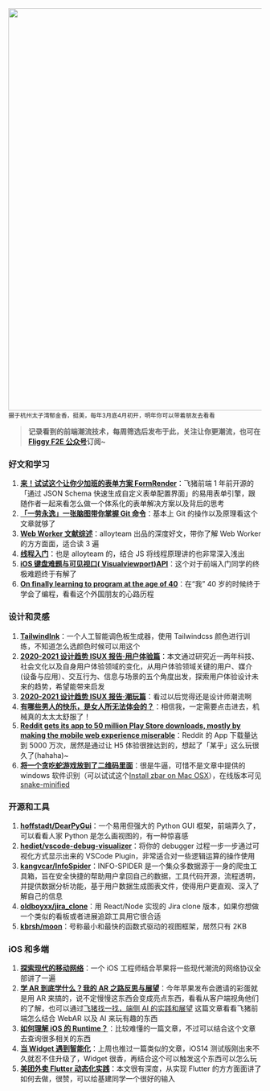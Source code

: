 <img src=https://qpluspicture.oss-cn-beijing.aliyuncs.com/gmGsKL/DSC05427.JPG width=800/>
<small>摄于杭州太子湾郁金香，挺美，每年3月底4月初开，明年你可以带着朋友去看看</small>

> **记录看到的前端潮流技术，每周筛选后发布于此，关注让你更潮流，也可在 [Fliggy F2E 公众号](https://weixin.sogou.com/weixin?query=Fliggy+F2E)订阅~**

### 好文和学习

1. **[来！试试这个让你少加班的表单方案 FormRender](https://juejin.im/post/6871121209396822029)**：飞猪前端 1 年前开源的「通过 JSON Schema 快速生成自定义表单配置界面」的易用表单引擎，跟随作者一起来看怎么做一个体系化的表单解决方案以及背后的思考
2. **[「一劳永逸」一张脑图带你掌握 Git 命令](https://juejin.im/post/6869519303864123399)**：基本上 Git 的操作以及原理看这个文章就够了
3. **[Web Worker 文献综述](http://www.alloyteam.com/2020/07/14680/)**：alloyteam 出品的深度好文，带你了解 Web Worker 的方方面面，适合读 3 遍
4. **[线程入门](http://www.alloyteam.com/2020/07/14657/)**：也是 alloyteam 的，结合 JS 将线程原理讲的也非常深入浅出
5. **[iOS 键盘难题与可见视口( Visualviewport)API](http://www.alloyteam.com/2020/02/14265/)**：这个对于前端入门同学的终极难题终于有解了
6. **[On finally learning to program at the age of 40](https://github.com/Dhghomon/programming_at_40/blob/master/README.md)**：在“我” 40 岁的时候终于学会了编程，看看这个外国朋友的心路历程

### 设计和灵感

1. **[TailwindInk](https://tailwind.ink/)**：一个人工智能调色板生成器，使用 Tailwindcss 颜色进行训练，不知道怎么选颜色时候可以用这个
2. **[2020-2021 设计趋势 ISUX 报告·用户体验篇](https://isux.tencent.com/articles/ux-design-trend)**：本文通过研究近一两年科技、社会文化以及自身用户体验领域的变化，从用户体验领域关键的用户、媒介(设备与应用）、交互行为、信息与场景的五个角度出发，探索用户体验设计未来的趋势，希望能带来启发
3. **[2020-2021 设计趋势 ISUX 报告·潮玩篇](https://isux.tencent.com/articles/art-toys-trend.html)**：看过以后觉得还是设计师潮流啊
4. **[有哪些男人的快乐，是女人所无法体会的？](https://www.zhihu.com/question/411832116/answer/1388229740)**：相信我，一定需要点击进去，机械真的太太太舒服了！
5. **[Reddit gets its app to 50 million Play Store downloads, mostly by making the mobile web experience miserable](https://www.androidpolice.com/2020/09/02/reddit-gets-its-app-to-50-million-play-store-downloads-mostly-by-making-the-mobile-web-experience-miserable/)**：Reddit 的 App 下载量达到 5000 万次，居然是通过让 H5 体验很挫达到的，想起了「某乎」这么玩很久了(hahaha)~
6. **[将一个贪吃蛇游戏放到了二维码里面](https://itsmattkc.com/etc/snakeqr/)**：很是牛逼，可惜不是文章中提供的 windows 软件识别（可以试试这个[Install zbar on Mac OSX](http://macappstore.org/zbar/)），在线版本可见[snake-minified](https://itsmattkc.com/etc/snakeqr/snake-minified.html)

### 开源和工具

1. **[hoffstadt/DearPyGui](https://github.com/hoffstadt/DearPyGui)**：一个易用但强大的 Python GUI 框架，前端弄久了，可以看看人家 Python 是怎么画视图的，有一种惊喜感
2. **[hediet/vscode-debug-visualizer](https://github.com/hediet/vscode-debug-visualizer)**：将你的 debugger 过程一步一步通过可视化方式显示出来的 VSCode Plugin，非常适合对一些逻辑运算的操作使用
3. **[kangvcar/InfoSpider](https://github.com/kangvcar/InfoSpider)**：INFO-SPIDER 是一个集众多数据源于一身的爬虫工具箱，旨在安全快捷的帮助用户拿回自己的数据，工具代码开源，流程透明，并提供数据分析功能，基于用户数据生成图表文件，使得用户更直观、深入了解自己的信息
4. **[oldboyxx/jira_clone](https://github.com/oldboyxx/jira_clone)**：用 React/Node 实现的 Jira clone 版本，如果你想做一个类似的看板或者进展追踪工具用它很合适
5. **[kbrsh/moon](https://github.com/kbrsh/moon)**：号称最小和最快的函数式驱动的视图框架，居然只有 2KB

### iOS 和多端

1. **[探索现代的移动网络](https://mp.weixin.qq.com/s/ds6QkVrBwcurxp3RkvZe8Q)**：一个 iOS 工程师结合苹果将一些现代潮流的网络协议全部讲了一遍
2. **[学 AR 到底学什么？我的 AR 之路反思与展望](https://juejin.im/post/6865650326390145031/)**：今年苹果发布会邀请的彩蛋就是用 AR 来搞的，说不定慢慢这东西会变成亮点东西，看看从客户端视角他们的了解，也可以通过[飞猪找一找，端侧 AI 的实践和展望](https://juejin.im/post/6844904152095539214) 这篇文章看看飞猪前端怎么结合 WebAR 以及 AI 来玩有趣的东西
3. **[如何理解 iOS 的 Runtime？](https://juejin.im/post/6869670856705081358)**：比较难懂的一篇文章，不过可以结合这个文章去查询很多相关的东西
4. **[当 Widget 遇到智能化](https://mp.weixin.qq.com/s/jcZ7xJdxdLeKZRSwurc6mQ)**：上周也推过一篇类似的文章，iOS14 测试版刚出来不久就忍不住升级了，Widget 很香，再结合这个可以触发这个东西可以怎么玩
5. **[美团外卖 Flutter 动态化实践](https://tech.meituan.com/2020/06/23/meituan-flutter-flap.html)**：本文很有深度，从实现 Flutter 的方方面面讲了如何去做，很赞，可以给基建同学一个很好的输入